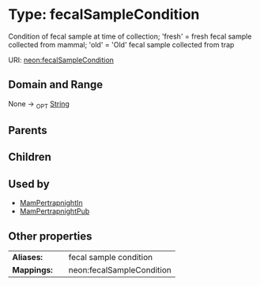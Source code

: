 
# Type: fecalSampleCondition


Condition of fecal sample at time of collection; 'fresh' = fresh fecal sample collected from mammal; 'old' = 'Old' fecal sample collected from trap

URI: [neon:fecalSampleCondition](https://data.neonscience.org/fecalSampleCondition)


## Domain and Range

None ->  <sub>OPT</sub> [String](types/String.md)

## Parents


## Children


## Used by

 * [MamPertrapnightIn](MamPertrapnightIn.md)
 * [MamPertrapnightPub](MamPertrapnightPub.md)

## Other properties

|  |  |  |
| --- | --- | --- |
| **Aliases:** | | fecal sample condition |
| **Mappings:** | | neon:fecalSampleCondition |

